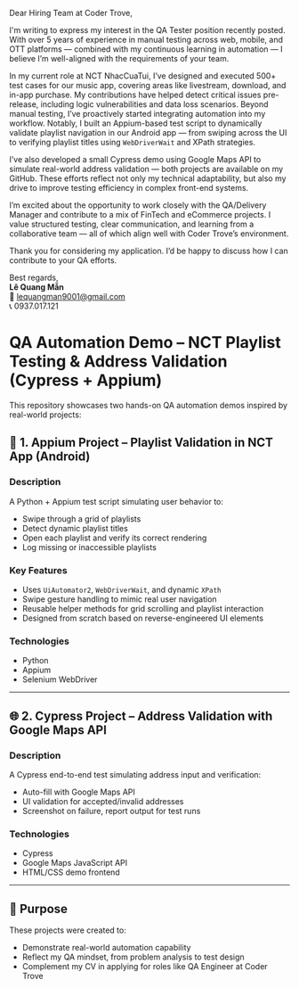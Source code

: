 Dear Hiring Team at Coder Trove,

I'm writing to express my interest in the QA Tester position recently posted. With over 5 years of experience in manual testing across web, mobile, and OTT platforms — combined with my continuous learning in automation — I believe I’m well-aligned with the requirements of your team.

In my current role at NCT NhacCuaTui, I’ve designed and executed 500+ test cases for our music app, covering areas like livestream, download, and in-app purchase. My contributions have helped detect critical issues pre-release, including logic vulnerabilities and data loss scenarios. Beyond manual testing, I’ve proactively started integrating automation into my workflow. Notably, I built an Appium-based test script to dynamically validate playlist navigation in our Android app — from swiping across the UI to verifying playlist titles using `WebDriverWait` and XPath strategies.

I’ve also developed a small Cypress demo using Google Maps API to simulate real-world address validation — both projects are available on my GitHub. These efforts reflect not only my technical adaptability, but also my drive to improve testing efficiency in complex front-end systems.

I’m excited about the opportunity to work closely with the QA/Delivery Manager and contribute to a mix of FinTech and eCommerce projects. I value structured testing, clear communication, and learning from a collaborative team — all of which align well with Coder Trove’s environment.

Thank you for considering my application. I’d be happy to discuss how I can contribute to your QA efforts.

Best regards,  
**Lê Quang Mẫn**  
📧 lequangman9001@gmail.com  
📞 0937.017.121  

# QA Automation Demo – NCT Playlist Testing & Address Validation (Cypress + Appium)

This repository showcases two hands-on QA automation demos inspired by real-world projects:

## 🧪 1. Appium Project – Playlist Validation in NCT App (Android)

### Description
A Python + Appium test script simulating user behavior to:
- Swipe through a grid of playlists
- Detect dynamic playlist titles
- Open each playlist and verify its correct rendering
- Log missing or inaccessible playlists

### Key Features
- Uses `UiAutomator2`, `WebDriverWait`, and dynamic `XPath`
- Swipe gesture handling to mimic real user navigation
- Reusable helper methods for grid scrolling and playlist interaction
- Designed from scratch based on reverse-engineered UI elements

### Technologies
- Python
- Appium
- Selenium WebDriver

---

## 🌐 2. Cypress Project – Address Validation with Google Maps API

### Description
A Cypress end-to-end test simulating address input and verification:
- Auto-fill with Google Maps API
- UI validation for accepted/invalid addresses
- Screenshot on failure, report output for test runs

### Technologies
- Cypress
- Google Maps JavaScript API
- HTML/CSS demo frontend

---

## 🚀 Purpose

These projects were created to:
- Demonstrate real-world automation capability
- Reflect my QA mindset, from problem analysis to test design
- Complement my CV in applying for roles like QA Engineer at Coder Trove
